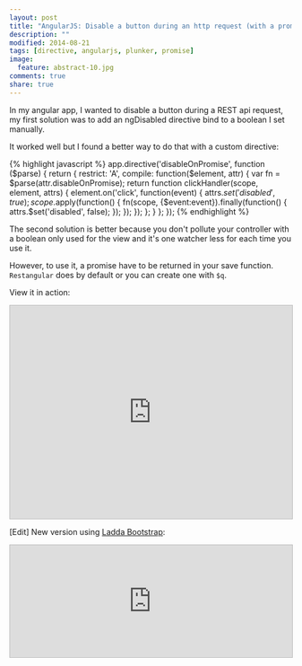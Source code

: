 ```yaml
---
layout: post
title: "AngularJS: Disable a button during an http request (with a promise)"
description: ""
modified: 2014-08-21
tags: [directive, angularjs, plunker, promise]
image:
  feature: abstract-10.jpg
comments: true
share: true  
---
```


In my angular app, I wanted to disable a button during a REST api request, my first solution was to add an ngDisabled directive bind to a boolean I set manually.

It worked well but I found a better way to do that with a custom directive:

{% highlight javascript %}
app.directive('disableOnPromise', function ($parse) {
    return {
        restrict: 'A',
        compile: function($element, attr) {
            var fn = $parse(attr.disableOnPromise);
            return function clickHandler(scope, element, attrs) {
                element.on('click', function(event) {
                    attrs.$set('disabled', true);
                    scope.$apply(function() {
                        fn(scope, {$event:event}).finally(function() {
                            attrs.$set('disabled', false);
                        });
                    });
                });
            };
        }
    };
});
{% endhighlight %}

The second solution is better because you don't pollute your controller with a boolean only used for the view and it's one watcher less for each time you use it.

However, to use it, a promise have to be returned in your save function. `Restangular` does by default or you can create one with `$q`.

View it in action:

<iframe style="border: 1px solid #bbb;width: 100%; height: 380px" src="http://embed.plnkr.co/PNQ6Ih/?t=run" frameborder="0" allowfullscreen="allowfullscreen">Loading plunk...</iframe>

[Edit] New version using [Ladda Bootstrap](http://msurguy.github.io/ladda-bootstrap/):

<iframe style="border: 1px solid #bbb;width: 100%; height: 200px" src="http://embed.plnkr.co/BMug1u/?t=run" frameborder="0" allowfullscreen="allowfullscreen">Loading plunk...</iframe>
